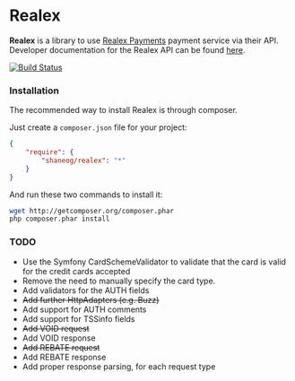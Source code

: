 Realex
======

**Realex** is a library to use [Realex Payments][1] payment service via their API.
Developer documentation for the Realex API can be found [here][2].

[![Build Status](https://secure.travis-ci.org/shaneog/Realex.png)](http://travis-ci.org/shaneog/Realex)


### Installation

The recommended way to install Realex is through composer.

Just create a `composer.json` file for your project:

``` json
{
    "require": {
        "shaneog/realex": "*"
    }
}
```

And run these two commands to install it:

``` bash
wget http://getcomposer.org/composer.phar
php composer.phar install
```

[1]: http://www.realexpayments.com
[2]: https://resourcecentre.realexpayments.com


### TODO

- Use the Symfony CardSchemeValidator to validate that the card is valid for the credit cards accepted
- Remove the need to manually specify the card type.
- Add validators for the AUTH fields
- ~~Add further HttpAdapters (e.g. Buzz)~~
- Add support for AUTH comments
- Add support for TSSinfo fields
- ~~Add VOID request~~
- Add VOID response
- ~~Add REBATE request~~
- Add REBATE response
- Add proper response parsing, for each request type
